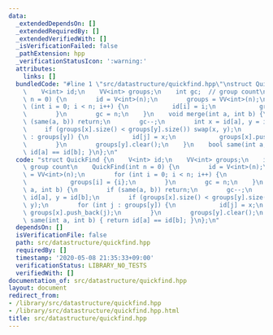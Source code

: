 ```yaml
---
data:
  _extendedDependsOn: []
  _extendedRequiredBy: []
  _extendedVerifiedWith: []
  _isVerificationFailed: false
  _pathExtension: hpp
  _verificationStatusIcon: ':warning:'
  attributes:
    links: []
  bundledCode: "#line 1 \"src/datastructure/quickfind.hpp\"\nstruct QuickFind {\n\
    \    V<int> id;\n    VV<int> groups;\n    int gc;  // group count\n    QuickFind(int\
    \ n = 0) {\n        id = V<int>(n);\n        groups = VV<int>(n);\n        for\
    \ (int i = 0; i < n; i++) {\n            id[i] = i;\n            groups[i] = {i};\n\
    \        }\n        gc = n;\n    }\n    void merge(int a, int b) {\n        if\
    \ (same(a, b)) return;\n        gc--;\n        int x = id[a], y = id[b];\n   \
    \     if (groups[x].size() < groups[y].size()) swap(x, y);\n        for (int j\
    \ : groups[y]) {\n            id[j] = x;\n            groups[x].push_back(j);\n\
    \        }\n        groups[y].clear();\n    }\n    bool same(int a, int b) { return\
    \ id[a] == id[b]; }\n};\n"
  code: "struct QuickFind {\n    V<int> id;\n    VV<int> groups;\n    int gc;  //\
    \ group count\n    QuickFind(int n = 0) {\n        id = V<int>(n);\n        groups\
    \ = VV<int>(n);\n        for (int i = 0; i < n; i++) {\n            id[i] = i;\n\
    \            groups[i] = {i};\n        }\n        gc = n;\n    }\n    void merge(int\
    \ a, int b) {\n        if (same(a, b)) return;\n        gc--;\n        int x =\
    \ id[a], y = id[b];\n        if (groups[x].size() < groups[y].size()) swap(x,\
    \ y);\n        for (int j : groups[y]) {\n            id[j] = x;\n           \
    \ groups[x].push_back(j);\n        }\n        groups[y].clear();\n    }\n    bool\
    \ same(int a, int b) { return id[a] == id[b]; }\n};\n"
  dependsOn: []
  isVerificationFile: false
  path: src/datastructure/quickfind.hpp
  requiredBy: []
  timestamp: '2020-05-08 21:35:33+09:00'
  verificationStatus: LIBRARY_NO_TESTS
  verifiedWith: []
documentation_of: src/datastructure/quickfind.hpp
layout: document
redirect_from:
- /library/src/datastructure/quickfind.hpp
- /library/src/datastructure/quickfind.hpp.html
title: src/datastructure/quickfind.hpp
---
```

